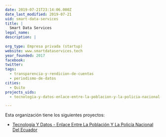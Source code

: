 ```yaml
---
date: 2019-07-21T23:14:06.000Z
date_last_modified: 2019-07-21
uid: smart-data-services
title: |
  Smart Data Services
legal_name: 
description: |
  
org_type: Empresa privada (startup)
website: www.smartdataservices.tech
year_founded: 2017
facebook: 
twitter: 
tags:
  - transparencia-y-rendicion-de-cuentas
  - periodismo-de-datos
cities: 
  - Quito
projects_uids:
  - tecnologia-y-datos-enlace-entre-la-poblacion-y-la-policia-nacional-del-ecuador

---
```


Esta organización tiene los siguientes proyectos:

- [Tecnología Y Datos - Enlace Entre La Población Y La Policía Nacional Del Ecuador](/proyectos/tecnologia-y-datos-enlace-entre-la-poblacion-y-la-policia-nacional-del-ecuador)
